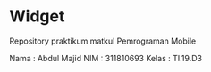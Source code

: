 # Widget
Repository praktikum matkul Pemrograman Mobile 

Nama  : Abdul Majid
NIM   : 311810693
Kelas : TI.19.D3
